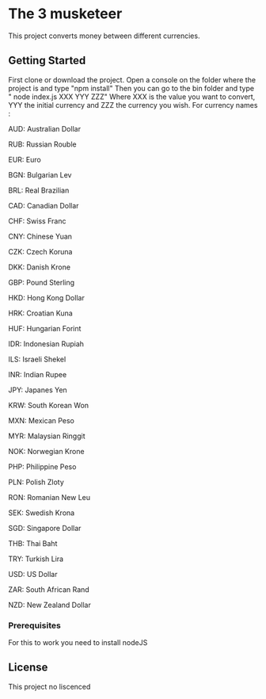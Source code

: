 # The 3 musketeer

This project converts money between different currencies.

## Getting Started

First clone or download the project.
Open a console on the folder where the project is and type "npm install"
Then you can go to the bin folder and type " node index.js XXX YYY ZZZ"
Where XXX is the value you want to convert, YYY the initial currency and ZZZ the currency you wish.
For currency names :

AUD: Australian Dollar

RUB: Russian Rouble

EUR: Euro

BGN: Bulgarian Lev

BRL: Real Brazilian

CAD: Canadian Dollar

CHF: Swiss Franc

CNY: Chinese Yuan

CZK: Czech Koruna

DKK: Danish Krone

GBP: Pound Sterling

HKD: Hong Kong Dollar

HRK: Croatian Kuna

HUF: Hungarian Forint

IDR: Indonesian Rupiah

ILS: Israeli Shekel

INR: Indian Rupee

JPY: Japanes Yen

KRW: South Korean Won

MXN: Mexican Peso

MYR: Malaysian Ringgit

NOK: Norwegian Krone

PHP: Philippine Peso

PLN: Polish Zloty

RON: Romanian New Leu

SEK: Swedish Krona

SGD: Singapore Dollar

THB: Thai Baht

TRY: Turkish Lira

USD: US Dollar

ZAR: South African Rand

NZD: New Zealand Dollar



### Prerequisites

For this to work you need to install nodeJS

## License

This project no liscenced
